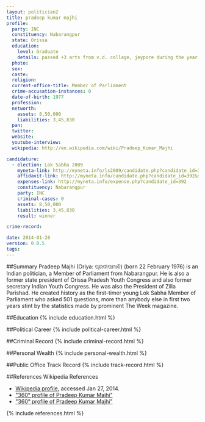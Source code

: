```yaml
---
layout: politician2
title: pradeep kumar majhi
profile: 
  party: INC
  constituency: Nabarangpur
  state: Orissa
  education: 
    level: Graduate
    details: passed +3 arts from v.d. collage, jeypore during the year 1997 under bermpur university. completed diploma in computer application during the year  2000 from niit infro park new delhi
  photo: 
  sex: 
  caste: 
  religion: 
  current-office-title: Member of Parliament
  crime-accusation-instances: 0
  date-of-birth: 1977
  profession: 
  networth: 
    assets: 8,50,000
    liabilities: 3,45,830
  pan: 
  twitter: 
  website: 
  youtube-interview: 
  wikipedia: http://en.wikipedia.com/wiki/Pradeep_Kumar_Majhi

candidature: 
  - election: Lok Sabha 2009
    myneta-link: http://myneta.info/ls2009/candidate.php?candidate_id=392
    affidavit-link: http://myneta.info/candidate.php?candidate_id=392&scan=original
    expenses-link: http://myneta.info/expense.php?candidate_id=392
    constituency: Nabarangpur 
    party: INC
    criminal-cases: 0
    assets: 8,50,000
    liabilities: 3,45,830
    result: winner 

crime-record: 

date: 2014-01-28
version: 0.0.5
tags: 
---
```

##Summary
Pradeep Majhi (Oriya: ପ୍ରଦୀପମାଝି) (born 22 February 1976) is an Indian politician, a Member of Parliament from Nabarangpur. He is also a former state president of Orissa Pradesh Youth Congress and also former secretary Indian Youth Congress. He was also the President of Zilla Parishad. He created history as the first-timer young Lok Sabha Member of Parliament who asked 501 questions, more than anybody else in first two years stint by the statistics made by prominent The Week magazine.




##Education
{% include education.html %}


##Political Career
{% include political-career.html %}


##Criminal Record
{% include criminal-record.html %}


##Personal Wealth
{% include personal-wealth.html %}


##Public Office Track Record
{% include track-record.html %}


##References
Wikipedia References
- [Wikipedia profile]({{page.profile.wikipedia}}), accessed Jan 27, 2014.
- ["360° profile of Pradeep Kumar Majhi"][wiki1]
- ["360° profile of Pradeep Kumar Majhi"][wiki2]

[wiki1]: http://scratchmysoul.com/viewprofile.aspx?authkey=LzOur0xU8JNp5ZNYqWtjdA==
[wiki2]: http://www.orissa.oriyaonline.com/zilla_parishad_presidents.html


{% include references.html %}